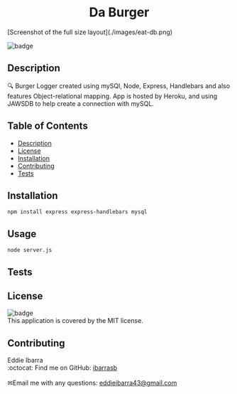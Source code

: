 
<h1 align="center">Da Burger</h1>
[Screenshot of the full size layout](./images/eat-db.png)

![badge](https://img.shields.io/badge/license-MIT-brightgreen)<br />
## Description
🔍 Burger Logger created using mySQl, Node, Express, Handlebars and also features Object-relational mapping. App is hosted by Heroku, and using JAWSDB to help create a connection with mySQL. 
## Table of Contents
- [Description](#description)
- [License](#license)
- [Installation](#Installation)
- [Contributing](#contributing)
- [Tests](#Tests)
## Installation
```
npm install express express-handlebars mysql

```
## Usage
```
node server.js
```
## Tests

## License
![badge](https://img.shields.io/badge/license-MIT-brightgreen)
<br />
This application is covered by the MIT license. 
## Contributing
Eddie Ibarra
<br />
:octocat: Find me on GitHub: [ibarrasb](https://github.com/ibarrasb)<br />
<br />
✉Email me with any questions: eddieibarra43@gmail.com<br /><br />

    
